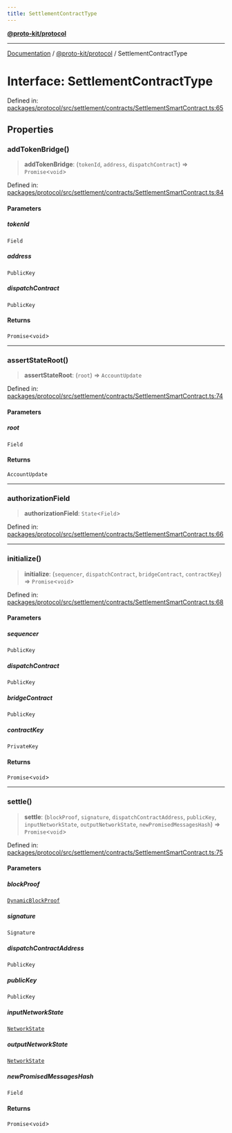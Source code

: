 ```yaml
---
title: SettlementContractType
---
```


[**@proto-kit/protocol**](../README.md)

***

[Documentation](../../../README.md) / [@proto-kit/protocol](../README.md) / SettlementContractType

# Interface: SettlementContractType

Defined in: [packages/protocol/src/settlement/contracts/SettlementSmartContract.ts:65](https://github.com/proto-kit/framework/blob/b953c754e500c62f01fbbd6d09adfb2f5577269d/packages/protocol/src/settlement/contracts/SettlementSmartContract.ts#L65)

## Properties

### addTokenBridge()

> **addTokenBridge**: (`tokenId`, `address`, `dispatchContract`) => `Promise`\<`void`\>

Defined in: [packages/protocol/src/settlement/contracts/SettlementSmartContract.ts:84](https://github.com/proto-kit/framework/blob/b953c754e500c62f01fbbd6d09adfb2f5577269d/packages/protocol/src/settlement/contracts/SettlementSmartContract.ts#L84)

#### Parameters

##### tokenId

`Field`

##### address

`PublicKey`

##### dispatchContract

`PublicKey`

#### Returns

`Promise`\<`void`\>

***

### assertStateRoot()

> **assertStateRoot**: (`root`) => `AccountUpdate`

Defined in: [packages/protocol/src/settlement/contracts/SettlementSmartContract.ts:74](https://github.com/proto-kit/framework/blob/b953c754e500c62f01fbbd6d09adfb2f5577269d/packages/protocol/src/settlement/contracts/SettlementSmartContract.ts#L74)

#### Parameters

##### root

`Field`

#### Returns

`AccountUpdate`

***

### authorizationField

> **authorizationField**: `State`\<`Field`\>

Defined in: [packages/protocol/src/settlement/contracts/SettlementSmartContract.ts:66](https://github.com/proto-kit/framework/blob/b953c754e500c62f01fbbd6d09adfb2f5577269d/packages/protocol/src/settlement/contracts/SettlementSmartContract.ts#L66)

***

### initialize()

> **initialize**: (`sequencer`, `dispatchContract`, `bridgeContract`, `contractKey`) => `Promise`\<`void`\>

Defined in: [packages/protocol/src/settlement/contracts/SettlementSmartContract.ts:68](https://github.com/proto-kit/framework/blob/b953c754e500c62f01fbbd6d09adfb2f5577269d/packages/protocol/src/settlement/contracts/SettlementSmartContract.ts#L68)

#### Parameters

##### sequencer

`PublicKey`

##### dispatchContract

`PublicKey`

##### bridgeContract

`PublicKey`

##### contractKey

`PrivateKey`

#### Returns

`Promise`\<`void`\>

***

### settle()

> **settle**: (`blockProof`, `signature`, `dispatchContractAddress`, `publicKey`, `inputNetworkState`, `outputNetworkState`, `newPromisedMessagesHash`) => `Promise`\<`void`\>

Defined in: [packages/protocol/src/settlement/contracts/SettlementSmartContract.ts:75](https://github.com/proto-kit/framework/blob/b953c754e500c62f01fbbd6d09adfb2f5577269d/packages/protocol/src/settlement/contracts/SettlementSmartContract.ts#L75)

#### Parameters

##### blockProof

[`DynamicBlockProof`](../classes/DynamicBlockProof.md)

##### signature

`Signature`

##### dispatchContractAddress

`PublicKey`

##### publicKey

`PublicKey`

##### inputNetworkState

[`NetworkState`](../classes/NetworkState.md)

##### outputNetworkState

[`NetworkState`](../classes/NetworkState.md)

##### newPromisedMessagesHash

`Field`

#### Returns

`Promise`\<`void`\>
